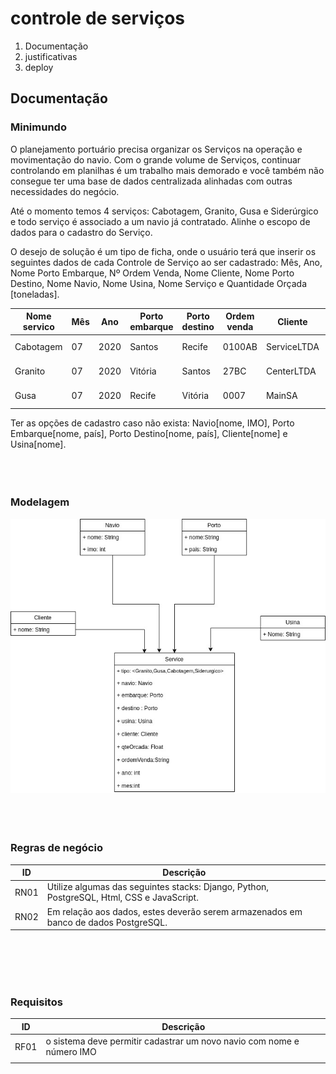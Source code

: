 # controle de serviços 

1. Documentação
2. justificativas
3. deploy

## Documentação
### Minimundo
O planejamento portuário precisa organizar os Serviços na operação e movimentação do navio. Com o grande volume de Serviços, continuar controlando em planilhas é um trabalho mais demorado e você também não consegue ter uma base de dados centralizada alinhadas com outras necessidades do negócio.

Até o momento temos 4 serviços: Cabotagem, Granito, Gusa e Siderúrgico e todo serviço é associado a um navio já contratado. Alinhe o escopo de dados para o cadastro do Serviço.

O desejo de solução é um tipo de ficha, onde o usuário terá que inserir os seguintes dados de cada Controle de Serviço ao ser cadastrado: Mês, Ano, Nome Porto Embarque, Nº Ordem Venda, Nome Cliente, Nome Porto Destino, Nome Navio, Nome Usina, Nome Serviço e Quantidade Orçada [toneladas].

|Nome servico|Mês|Ano| Porto embarque | Porto destino | Ordem venda | Cliente  | Nome navio |  Nome usina |  qte Orçada |
|---|---|---|---|---|---|---|---|---|---|
| Cabotagem |  07 | 2020  | Santos | Recife  | 0100AB  | ServiceLTDA |  Perola negra | Usina 1 | 15 |
| Granito |  07 | 2020 | Vitória | Santos | 27BC  | CenterLTDA | Holandes voador | Usina 2  | 4,5  |
| Gusa  |  07 | 2020 | Recife | Vitória  |  0007 | MainSA | Titanic  |  Usina 3 | 24 |

Ter as opções de cadastro caso não exista: Navio[nome, IMO], Porto Embarque[nome, país], Porto Destino[nome, país], Cliente[nome] e Usina[nome].
<br><br><br><br>

### Modelagem
![modelo de entidades](./img/modelagem.jpg)
<br><br><br><br>

### Regras de negócio
| ID | Descrição  |
|---|---|
| RN01  | Utilize algumas das seguintes stacks: Django, Python, PostgreSQL, Html, CSS e JavaScript. |
| RN02 | Em relação aos dados, estes deverão serem armazenados em banco de dados PostgreSQL. |
<br><br><br><br>

### Requisitos
| ID | Descrição  |
|---|---|
| RF01 | o sistema deve permitir cadastrar um novo navio com nome e número IMO  |
|  |  |